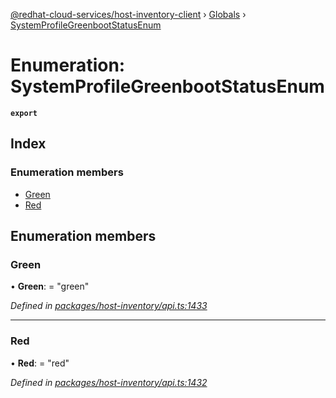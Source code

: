 [@redhat-cloud-services/host-inventory-client](../README.md) › [Globals](../globals.md) › [SystemProfileGreenbootStatusEnum](systemprofilegreenbootstatusenum.md)

# Enumeration: SystemProfileGreenbootStatusEnum

**`export`** 

## Index

### Enumeration members

* [Green](systemprofilegreenbootstatusenum.md#green)
* [Red](systemprofilegreenbootstatusenum.md#red)

## Enumeration members

###  Green

• **Green**: = "green"

*Defined in [packages/host-inventory/api.ts:1433](https://github.com/RedHatInsights/javascript-clients/blob/master/packages/host-inventory/api.ts#L1433)*

___

###  Red

• **Red**: = "red"

*Defined in [packages/host-inventory/api.ts:1432](https://github.com/RedHatInsights/javascript-clients/blob/master/packages/host-inventory/api.ts#L1432)*
